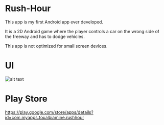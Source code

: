 # Rush-Hour

This app is my first Android app ever developed. 

It is a 2D Android game where the player controls a car on the wrong side of the freeway and has to dodge vehicles. 

This app is not optimized for small screen devices. 

# UI

![alt text](https://image.noelshack.com/fichiers/2019/16/4/1555621620-playstore-screenshot-rush-hour.png)


# Play Store

https://play.google.com/store/apps/details?id=com.myapps.toualbiamine.rushhour
